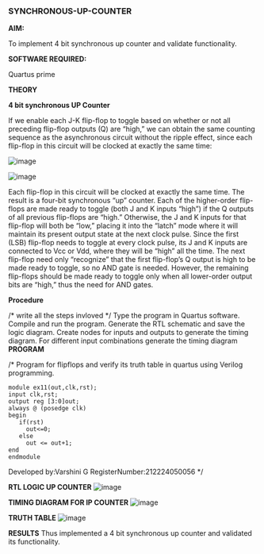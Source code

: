### SYNCHRONOUS-UP-COUNTER

**AIM:**

To implement 4 bit synchronous up counter and validate functionality.

**SOFTWARE REQUIRED:**

Quartus prime

**THEORY**

**4 bit synchronous UP Counter**

If we enable each J-K flip-flop to toggle based on whether or not all preceding flip-flop outputs (Q) are “high,” we can obtain the same counting sequence as the asynchronous circuit without the ripple effect, since each flip-flop in this circuit will be clocked at exactly the same time:

![image](https://github.com/naavaneetha/SYNCHRONOUS-UP-COUNTER/assets/154305477/d5db3fa0-e413-404c-b80e-b2f39d82e7e8)


![image](https://github.com/naavaneetha/SYNCHRONOUS-UP-COUNTER/assets/154305477/52cb61eb-d04b-442d-810c-31185a68410b)

Each flip-flop in this circuit will be clocked at exactly the same time.
The result is a four-bit synchronous “up” counter. Each of the higher-order flip-flops are made ready to toggle (both J and K inputs “high”) if the Q outputs of all previous flip-flops are “high.”
Otherwise, the J and K inputs for that flip-flop will both be “low,” placing it into the “latch” mode where it will maintain its present output state at the next clock pulse.
Since the first (LSB) flip-flop needs to toggle at every clock pulse, its J and K inputs are connected to Vcc or Vdd, where they will be “high” all the time.
The next flip-flop need only “recognize” that the first flip-flop’s Q output is high to be made ready to toggle, so no AND gate is needed.
However, the remaining flip-flops should be made ready to toggle only when all lower-order output bits are “high,” thus the need for AND gates.

**Procedure**

/* write all the steps invloved */
Type the program in Quartus software. 
Compile and run the program. 
Generate the RTL schematic and save the logic diagram. 
Create nodes for inputs and outputs to generate the timing diagram. 
For different input combinations generate the timing diagram
**PROGRAM**

/* Program for flipflops and verify its truth table in quartus using Verilog programming. 
```
module ex11(out,clk,rst);
input clk,rst;
output reg [3:0]out;
always @ (posedge clk)
begin
   if(rst)
     out<=0;
   else 
     out <= out+1;
end
endmodule
```
Developed by:Varshini G RegisterNumber:212224050056
*/

**RTL LOGIC UP COUNTER**
![image](https://github.com/user-attachments/assets/e0843be9-b139-4c8b-b276-23834080ab3b)

**TIMING DIAGRAM FOR IP COUNTER**
![image](https://github.com/user-attachments/assets/ddd44280-c427-4b1d-9308-3ca44970a234)

**TRUTH TABLE**
![image](https://github.com/user-attachments/assets/d1cbed3f-5230-457e-99b7-7b7e9faf13fb)

**RESULTS**
Thus implemented a 4 bit synchronous up counter and validated its functionality.
